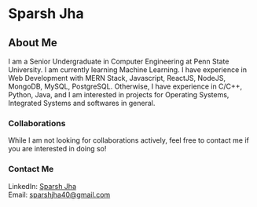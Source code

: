 # Sparsh Jha
## About Me
I am a Senior Undergraduate in Computer Engineering at Penn State University. I am currently learning Machine Learning.
I have experience in Web Development with MERN Stack, Javascript, ReactJS, NodeJS, MongoDB, MySQL, PostgreSQL. 
Otherwise, I have experience in C/C++, Python, Java, and I am interested in projects for Operating Systems, Integrated Systems and softwares in general. 
### Collaborations
While I am not looking for collaborations actively, feel free to contact me if you are interested in doing so!
### Contact Me
LinkedIn: <a href="https://www.linkedin.com/in/sparshjha/" rel="noopener noreferrer">Sparsh Jha</a>  
Email: <a href="mailto:sparshjha40@gmail.com">sparshjha40@gmail.com</a>

